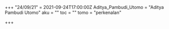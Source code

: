 +++
"24/09/21" = 2021-09-24T17:00:00Z
Aditya_Pambudi_Utomo = "Aditya Pambudi Utomo"
aku = ""
toc = ""
tomo = "perkenalan"

+++
